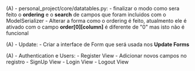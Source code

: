 (A) - personal_project/core/datatables.py: 
    - finalizar o modo como sera feito o **ordering** e o **search** de campos que foram incluidos com o ModelSerializer
    - Alterar a forma como o ordering é feito, atualmento ele é ativado com o campo **order[0][column]** é diferente de "0" mas isto não é funcional

(A) - Update:
    - Criar a interface de Form que será usada nos **Update Forms**

(A) - Authentication e Users:
    - Register View
        - Adicionar novos campos no registro
    - SignUp View
    - Login View
    - Logout View



